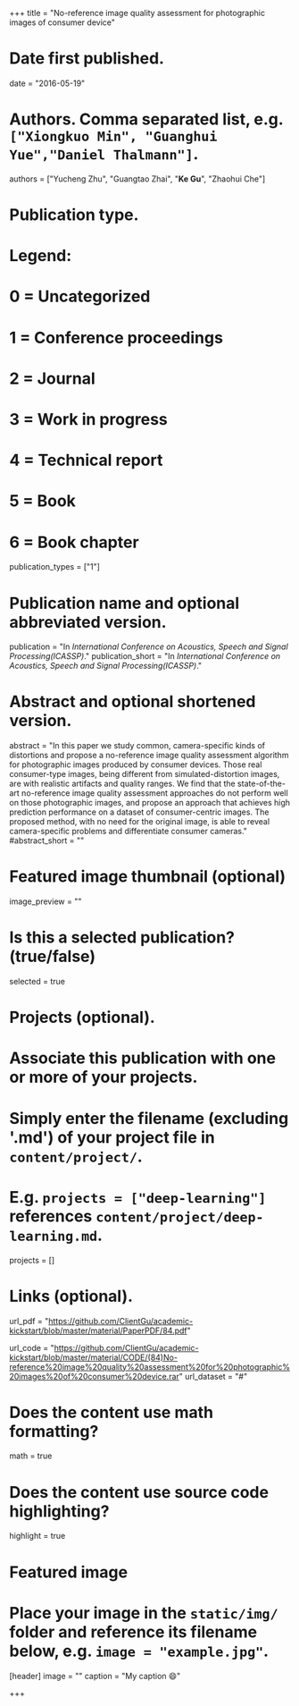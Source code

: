 +++
title = "No-reference image quality assessment for photographic images of consumer device"

# Date first published.
date = "2016-05-19"

# Authors. Comma separated list, e.g. `["Xiongkuo Min", "Guanghui Yue","Daniel Thalmann"]`.
authors = ["Yucheng Zhu", "Guangtao Zhai", "**Ke Gu**", "Zhaohui Che"]
# Publication type.
# Legend:
# 0 = Uncategorized
# 1 = Conference proceedings
# 2 = Journal
# 3 = Work in progress
# 4 = Technical report
# 5 = Book
# 6 = Book chapter
publication_types = ["1"]

# Publication name and optional abbreviated version.
publication = "In *International Conference on Acoustics, Speech and Signal Processing(ICASSP)*."
publication_short = "In *International Conference on Acoustics, Speech and Signal Processing(ICASSP)*."

# Abstract and optional shortened version.
abstract = "In this paper we study common, camera-specific kinds of distortions and propose a no-reference image quality assessment algorithm for photographic images produced by consumer devices. Those real consumer-type images, being different from simulated-distortion images, are with realistic artifacts and quality ranges. We find that the state-of-the-art no-reference image quality assessment approaches do not perform well on those photographic images, and propose an approach that achieves high prediction performance on a dataset of consumer-centric images. The proposed method, with no need for the original image, is able to reveal camera-specific problems and differentiate consumer cameras."
#abstract_short = ""

# Featured image thumbnail (optional)
image_preview = ""

# Is this a selected publication? (true/false)
selected = true

# Projects (optional).
#   Associate this publication with one or more of your projects.
#   Simply enter the filename (excluding '.md') of your project file in `content/project/`.
#   E.g. `projects = ["deep-learning"]` references `content/project/deep-learning.md`.
projects = []

# Links (optional).
url_pdf = "https://github.com/ClientGu/academic-kickstart/blob/master/material/PaperPDF/84.pdf"

url_code = "https://github.com/ClientGu/academic-kickstart/blob/master/material/CODE/(84)No-reference%20image%20quality%20assessment%20for%20photographic%20images%20of%20consumer%20device.rar"
url_dataset = "#"


# Does the content use math formatting?
math = true

# Does the content use source code highlighting?
highlight = true

# Featured image
# Place your image in the `static/img/` folder and reference its filename below, e.g. `image = "example.jpg"`.
[header]
image = ""
caption = "My caption 😄"

+++
